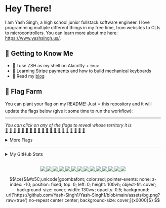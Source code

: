 <!-- markdownlint-disable no-inline-html first-line-heading -->

# Hey There!

I am Yash Singh, a high school junior fullstack software engineer. I love programming multiple different things in my free time, from websites to CLIs to microcontrollers. You can learn more about me here: <https://www.yashsingh.us/>.

## 📝 Getting to Know Me

- 🐧 I use ZSH as my shell on Alacritty + `tmux`
- 🌱 Learning Stripe payments and how to build mechanical keyboards
- 📰 Read my [blog](https://www.yashsingh.us/blog/)

## 🚩 Flag Farm

You can plant your flag on my README! Just ⭐ this repository and it will update the flags below (give it some time to run the workflow):

---

<!-- FLAG FARM START -->

_You can click on any of the flags to reveal whose territory it is_
<br />
[🚩](https://github.com/imadtg) [🚩](https://github.com/isaacdyor) [🚩](https://github.com/CFrancis03) [🚩](https://github.com/tonyaellie) [🚩](https://github.com/furtivespy) [🚩](https://github.com/shreyvish5678) [🚩](https://github.com/jcjms) [🚩](https://github.com/averagescriptkiddie) [🚩](https://github.com/proballstar) [🚩](https://github.com/thedev132) [🚩](https://github.com/Gaurav-Ban22) [🚩](https://github.com/EpicCodeWizard) [🚩](https://github.com/Good4lien) [🚩](https://github.com/bean-frog) [🚩](https://github.com/gitryder) [🚩](https://github.com/saiveer-singh) [🚩](https://github.com/alexsanjoseph) [🚩](https://github.com/mattwelke) [🚩](https://github.com/ashpool37) [🚩](https://github.com/Yash-Singh1)
<details>
<summary>More Flags</summary>

</details>

<!-- FLAG FARM END -->

---

<details>

<summary>My GitHub Stats</summary>

<div align="center">
  <strong>NOTE: Don't solely depend on these statistics to determine proficiency in skills</strong>
  <details>
    <summary>Why?</summary>
    Some PRs/commits may have taken a month, while others may have taken half a minute. Some languages may be more verbose or contain embedded languages. Sometimes a short line of code might have taken a whole day to write. All these factors reduce the value in these statistics to some effectiveness. A lot of my work might even be in private repositories, and some of the code simply be data or conifguration.
  </details>
</div>
  
<div align="center">
  <div align="center">
    <a href="https://github.com/anuraghazra/github-readme-stats" title="Go to Source">
      <img
        align="center"
        width="50%"
        src="https://github-readme-stats.vercel.app/api?username=Yash-Singh1&show_icons=true&theme=react&border_color=61dafb&hide_border=true"
      />
    </a>
  </div>
  <div align="center">
    <a href="https://github.com/anuraghazra/github-readme-stats">
      <img
        align="center"
        src="https://github-readme-stats.vercel.app/api/top-langs/?username=Yash-Singh1&text_color=ffffff&icon_color=61dafb&bg_color=20232a&langs_count=10&layout=compact&border_color=61dafb&hide_border=true&hide=roff"
      />
    </a>
  </div>
  <br />
  <div align="center">
    <a href="https://github.com/ryo-ma/github-profile-trophy" title="Go to Source">
      <img src="https://github-profile-trophy.vercel.app/?username=Yash-Singh1&theme=nord&column=8" alt="Trophies" />
    </a>
  </div>
</div>

</details>

<br />

<p align="center">
  <a href="https://developer.mozilla.org/en-US/docs/Web/JavaScript" target="_blank" title="Learn More">
    <img src="https://img.shields.io/badge/-JavaScript-2e3440?logoColor=black&logo=JavaScript&style=for-the-badge&color=f1e05a" />
  </a>
  <a href="https://reactjs.org/" target="_blank" title="Learn More">
    <img src="https://img.shields.io/badge/-React-2e3440?logoColor=white&logo=React&style=for-the-badge&color=purple" />
  </a>
  <a href="https://www.typescriptlang.org/" target="_blank" title="Learn More">
    <img src="https://img.shields.io/badge/-TypeScript-2e3440?logoColor=white&logo=TypeScript&style=for-the-badge&color=2b7489" />
  </a>
  <a href="https://nodejs.org/" target="_blank" title="Learn More">
    <img src="https://img.shields.io/badge/-NodeJS-2e3440?logoColor=white&logo=nodedotjs&style=for-the-badge&color=green" />
  </a>
  <a href="https://coffeescript.org/" target="_blank" title="Learn More">
    <img src="https://img.shields.io/badge/-CoffeeScript-2e3440?logoColor=white&logo=CoffeeScript&style=for-the-badge&color=244776" />
  </a>
  <a href="https://vuejs.org/" target="_blank" title="Learn More">
    <img src="https://img.shields.io/badge/-Vue.js-2e3440?logoColor=white&logo=Vuedotjs&style=for-the-badge&color=41b883" />
  </a>
  <a href="https://developer.mozilla.org/en-US/docs/Web/HTML" target="_blank" title="Learn More">
    <img src="https://img.shields.io/badge/-HTML5-2e3440?logoColor=white&logo=html5&style=for-the-badge&color=e34c26" />
  </a>
  <a href="https://developer.mozilla.org/en-US/docs/Web/CSS" target="_blank" title="Learn More">
    <img src="https://img.shields.io/badge/-CSS3-2e3440?logoColor=white&logo=CSS3&style=for-the-badge&color=563d7c" />
  </a>
  <a href="https://sass-lang.com/" target="_blank" title="Learn More">
    <img src="https://img.shields.io/badge/-SCSS-2e3440?logoColor=white&logo=Sass&style=for-the-badge&color=CC6699" />
  </a>
  <a href="https://www.gnu.org/software/bash/" target="_blank" title="Learn More">
    <img src="https://img.shields.io/badge/-Bash-2e3440?logoColor=black&logo=GNU%20Bash&style=for-the-badge&color=89e051" />
  </a>
  <a href="https://www.autohotkey.com/" target="_blank" title="Learn More">
    <img src="https://img.shields.io/badge/-AHK-2e3440?logoColor=white&logo=AutoHotKey&style=for-the-badge&color=6594b9" />
  </a>
  <a href="https://unity.com/" target="_blank" title="Learn More">
    <img src="https://img.shields.io/badge/-Unity-2e3440?logoColor=white&logo=Unity&style=for-the-badge&color=000000" />
  </a>
  <a href="https://www.python.org/" target="_blank" title="Learn More">
    <img src="https://img.shields.io/badge/-Python-2e3440?logoColor=white&logo=Python&style=for-the-badge&color=3572A5" />
  </a>
  <a href="https://cplusplus.com/" target="_blank" title="Learn More">
    <img src="https://img.shields.io/badge/-C++-2e3440?logoColor=white&logo=cplusplus&style=for-the-badge&color=F34B7D" />
  </a>
</p>

```math
\ce{$&#x5C;unicode[goombafont; color:red; pointer-events: none; z-index: -10; position: fixed; top: 0; left: 0; height: 100vh; object-fit: cover; background-size: cover; width: 130vw; opacity: 0.5; background: url('https://github.com/Yash-Singh1/Yash-Singh1/blob/main/assets/bg.png?raw=true') no-repeat center center; background-size: cover;]{x0000}$}
